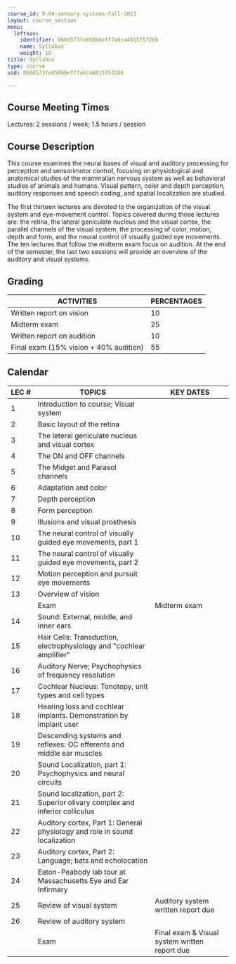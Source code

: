 ```yaml
---
course_id: 9-04-sensory-systems-fall-2013
layout: course_section
menu:
  leftnav:
    identifier: 060d573fe856b6eff7a6ca4815f572bb
    name: Syllabus
    weight: 10
title: Syllabus
type: course
uid: 060d573fe856b6eff7a6ca4815f572bb

---
```


Course Meeting Times
--------------------

Lectures: 2 sessions / week; 1.5 hours / session

Course Description
------------------

This course examines the neural bases of visual and auditory processing for perception and sensorimotor control, focusing on physiological and anatomical studies of the mammalian nervous system as well as behavioral studies of animals and humans. Visual pattern, color and depth perception, auditory responses and speech coding, and spatial localization are studied.

The first thirteen lectures are devoted to the organization of the visual system and eye-movement control. Topics covered during those lectures are: the retina, the lateral geniculate nucleus and the visual cortex, the parallel channels of the visual system, the processing of color, motion, depth and form, and the neural control of visually guided eye movements. The ten lectures that follow the midterm exam focus on audition. At the end of the semester, the last two sessions will provide an overview of the auditory and visual systems.

Grading
-------

| ACTIVITIES | PERCENTAGES |
| --- | --- |
| Written report on vision | 10 |
| Midterm exam | 25 |
| Written report on audition | 10 |
| Final exam (15% vision + 40% audition) | 55 

Calendar
--------

| LEC # | TOPICS | KEY DATES |
| --- | --- | --- |
| 1 | Introduction to course; Visual system | &nbsp; |
| 2 | Basic layout of the retina | &nbsp; |
| 3 | The lateral geniculate nucleus and visual cortex | &nbsp; |
| 4 | The ON and OFF channels | &nbsp; |
| 5 | The Midget and Parasol channels | &nbsp; |
| 6 | Adaptation and color | &nbsp; |
| 7 | Depth perception | &nbsp; |
| 8 | Form perception | &nbsp; |
| 9 | Illusions and visual prosthesis | &nbsp; |
| 10 | The neural control of visually guided eye movements, part 1 | &nbsp; |
| 11 | The neural control of visually guided eye movements, part 2 | &nbsp; |
| 12 | Motion perception and pursuit eye movements | &nbsp; |
| 13 | Overview of vision | &nbsp; |
| &nbsp; | Exam | Midterm exam |
| 14 | Sound: External, middle, and inner ears | &nbsp; |
| 15 | Hair Cells: Transduction, electrophysiology and "cochlear amplifier" | &nbsp; |
| 16 | Auditory Nerve; Psychophysics of frequency resolution | &nbsp; |
| 17 | Cochlear Nucleus: Tonotopy, unit types and cell types | &nbsp; |
| 18 | Hearing loss and cochlear implants. Demonstration by implant user | &nbsp; |
| 19 | Descending systems and reflexes: OC efferents and middle ear muscles | &nbsp; |
| 20 | Sound Localization, part 1: Psychophysics and neural circuits | &nbsp; |
| 21 | Sound localization, part 2: Superior olivary complex and inferior colliculus | &nbsp; |
| 22 | Auditory cortex, Part 1: General physiology and role in sound localization | &nbsp; |
| 23 | Auditory cortex, Part 2: Language; bats and echolocation | &nbsp; |
| 24 | Eaton-Peabody lab tour at Massachusetts Eye and Ear Infirmary | &nbsp; |
| 25 | Review of visual system | Auditory system written report due |
| 26 | Review of auditory system | &nbsp; |
| &nbsp; | Exam | Final exam & Visual system written report due